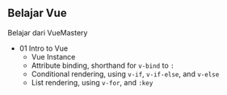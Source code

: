 ## Belajar Vue

Belajar dari VueMastery

* 01 Intro to Vue
  * Vue Instance
  * Attribute binding, shorthand for `v-bind` to `:`
  * Conditional rendering, using `v-if`, `v-if-else`, and `v-else`
  * List rendering, using `v-for`, and `:key`
